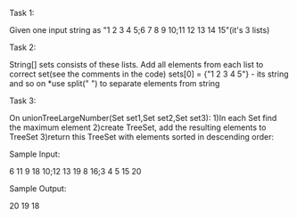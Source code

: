 Task 1:

Given one input string as "1 2 3 4 5;6 7 8 9 10;11 12 13 14 15"(it's 3 lists)

Task 2:

String[] sets consists of these lists. Add all elements from each list to correct set(see the comments in the code) sets[0] = {"1 2 3 4 5"} - its string and so on
*use split(" ") to separate elements from string

Task 3:

On unionTreeLargeNumber(Set<Integer> set1,Set<Integer> set2,Set<Integer> set3):
1)In each Set find the maximum element
2)create TreeSet, add the resulting elements to TreeSet
3)return this TreeSet with elements sorted in descending order:


Sample Input:

6 11 9 18 10;12 13 19 8 16;3 4 5 15 20

Sample Output:

20
19
18
